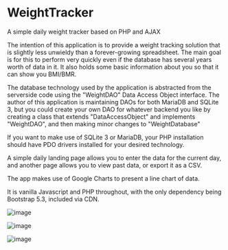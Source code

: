 # WeightTracker
A simple daily weight tracker based on PHP and AJAX

The intention of this application is to provide a weight tracking solution that is slightly less unwieldy than a forever-growing spreadsheet. The main goal is for this to perform very quickly even if the database has several years worth of data in it. It also holds some basic information about you so that it can show you BMI/BMR.

The database technology used by the application is abstracted from the serverside code using the "WeightDAO" Data Access Object interface. The author of this application is maintaining DAOs for both MariaDB and SQLite 3, but you could create your own DAO for whatever backend you like by creating a class that extends "DataAccessObject" and implements "WeightDAO", and then making minor changes to "WeightDatabase"

If you want to make use of SQLite 3 or MariaDB, your PHP installation should have PDO drivers installed for your desired technology.

A simple daily landing page allows you to enter the data for the current day, and another page allows you to view past data, or export it as a CSV.

The app makes use of Google Charts to present a line chart of data.

It is vanilla Javascript and PHP throughout, with the only dependency being Bootstrap 5.3, included via CDN.

![image](https://user-images.githubusercontent.com/59516714/233742319-08e6b47c-5a6e-4055-9dc6-a56e70c33e86.png)

![image](https://user-images.githubusercontent.com/59516714/233742986-702eff70-8f1a-4d97-b638-4c6efbf3d853.png)

![image](https://user-images.githubusercontent.com/59516714/233743193-884545c2-83d9-42e7-9b11-20230708c9d8.png)
